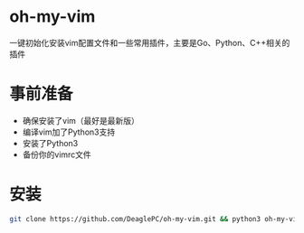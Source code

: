 # oh-my-vim
一键初始化安装vim配置文件和一些常用插件，主要是Go、Python、C++相关的插件

# 事前准备
- 确保安装了vim（最好是最新版）
- 编译vim加了Python3支持
- 安装了Python3
- 备份你的vimrc文件

# 安装
```bash
git clone https://github.com/DeaglePC/oh-my-vim.git && python3 oh-my-vim/install.py
```
